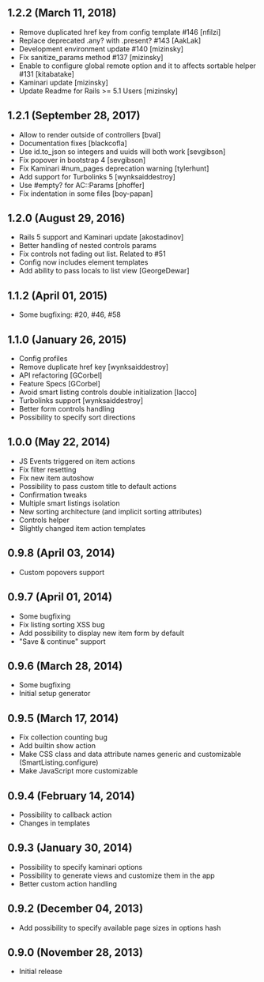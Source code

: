 1.2.2 (March 11, 2018)
-----------

- Remove duplicated href key from config template #146 [nfilzi]
- Replace deprecated .any? with .present? #143 [AakLak]
- Development environment update #140 [mizinsky]
- Fix sanitize_params method #137 [mizinsky]
- Enable to configure global remote option and it to affects sortable helper #131 [kitabatake]
- Kaminari update [mizinsky]
- Update Readme for Rails >= 5.1 Users [mizinsky]

1.2.1 (September 28, 2017)
-----------

- Allow to render outside of controllers [bval]
- Documentation fixes [blackcofla]
- Use id.to_json so integers and uuids will both work [sevgibson]
- Fix popover in bootstrap 4 [sevgibson]
- Fix Kaminari #num_pages deprecation warning [tylerhunt]
- Add support for Turbolinks 5 [wynksaiddestroy]
- Use #empty? for AC::Params [phoffer]
- Fix indentation in some files [boy-papan]

1.2.0 (August 29, 2016)
-----------

- Rails 5 support and Kaminari update [akostadinov]
- Better handling of nested controls params
- Fix controls not fading out list. Related to #51
- Config now includes element templates
- Add ability to pass locals to list view [GeorgeDewar]

1.1.2 (April 01, 2015)
-----------

- Some bugfixing: #20, #46, #58

1.1.0 (January 26, 2015)
-----------

- Config profiles
- Remove duplicate href key [wynksaiddestroy]
- API refactoring [GCorbel]
- Feature Specs [GCorbel]
- Avoid smart listing controls double initialization [lacco]
- Turbolinks support [wynksaiddestroy]
- Better form controls handling
- Possibility to specify sort directions

1.0.0 (May 22, 2014)
-----------

- JS Events triggered on item actions
- Fix filter resetting
- Fix new item autoshow
- Possibility to pass custom title to default actions
- Confirmation tweaks
- Multiple smart listings isolation
- New sorting architecture (and implicit sorting attributes)
- Controls helper
- Slightly changed item action templates

0.9.8 (April 03, 2014)
-----------

- Custom popovers support

0.9.7 (April 01, 2014)
-----------

- Some bugfixing
- Fix listing sorting XSS bug
- Add possibility to display new item form by default
- "Save & continue" support

0.9.6 (March 28, 2014)
-----------

- Some bugfixing
- Initial setup generator

0.9.5 (March 17, 2014)
-----------

- Fix collection counting bug
- Add builtin show action
- Make CSS class and data attribute names generic and customizable (SmartListing.configure)
- Make JavaScript more customizable

0.9.4 (February 14, 2014)
-----------

- Possibility to callback action
- Changes in templates

0.9.3 (January 30, 2014)
-----------

- Possibility to specify kaminari options
- Possibility to generate views and customize them in the app
- Better custom action handling

0.9.2 (December 04, 2013)
-----------

- Add possibility to specify available page sizes in options hash

0.9.0 (November 28, 2013)
-----------

- Initial release
